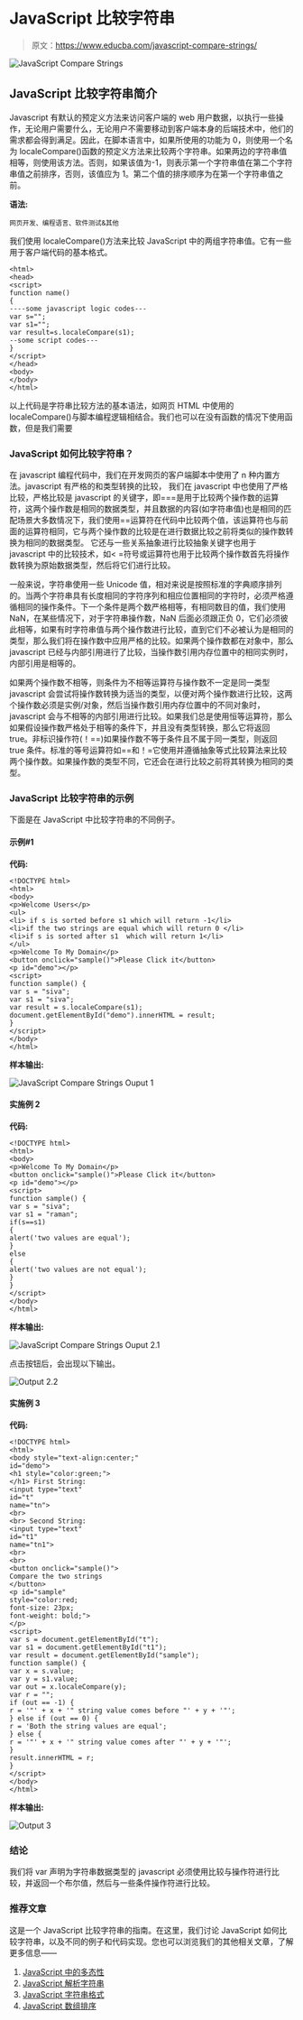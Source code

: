 # JavaScript 比较字符串

> 原文：<https://www.educba.com/javascript-compare-strings/>

![JavaScript Compare Strings](img/90830505bc336c8c1caff7b1071b09c1.png)



## JavaScript 比较字符串简介

Javascript 有默认的预定义方法来访问客户端的 web 用户数据，以执行一些操作，无论用户需要什么，无论用户不需要移动到客户端本身的后端技术中，他们的需求都会得到满足。因此，在脚本语言中，如果所使用的功能为 0，则使用一个名为 localeCompare()函数的预定义方法来比较两个字符串。如果两边的字符串值相等，则使用该方法。否则，如果该值为-1，则表示第一个字符串值在第二个字符串值之前排序，否则，该值应为 1。第二个值的排序顺序为在第一个字符串值之前。

**语法:**

<small>网页开发、编程语言、软件测试&其他</small>

我们使用 localeCompare()方法来比较 JavaScript 中的两组字符串值。它有一些用于客户端代码的基本格式。

```
<html>
<head>
<script>
function name()
{
----some javascript logic codes---
var s="";
var s1="";
var result=s.localeCompare(s1);
--some script codes---
}
</script>
</head>
<body>
</body>
</html>
```

以上代码是字符串比较方法的基本语法，如网页 HTML 中使用的 localeCompare()与脚本编程逻辑相结合。我们也可以在没有函数的情况下使用函数，但是我们需要

### JavaScript 如何比较字符串？

在 javascript 编程代码中，我们在开发网页的客户端脚本中使用了 n 种内置方法。javascript 有严格的和类型转换的比较， 我们在 javascript 中也使用了严格比较，严格比较是 javascript 的关键字，即===是用于比较两个操作数的运算符，这两个操作数是相同的数据类型，并且数据的内容(如字符串值)也是相同的匹配场景大多数情况下，我们使用==运算符在代码中比较两个值，该运算符也与前面的运算符相同，它与两个操作数的比较是在进行数据比较之前将类似的操作数转换为相同的数据类型。 它还与一些关系抽象进行比较抽象关键字也用于 javascript 中的比较技术，如< =符号或运算符也用于比较两个操作数首先将操作数转换为原始数据类型，然后将它们进行比较。

一般来说，字符串使用一些 Unicode 值，相对来说是按照标准的字典顺序排列的。当两个字符串具有长度相同的字符序列和相应位置相同的字符时，必须严格遵循相同的操作条件。下一个条件是两个数严格相等，有相同数目的值，我们使用 NaN，在某些情况下，对于字符串操作数，NaN 后面必须跟正负 0，它们必须彼此相等，如果有时字符串值与两个操作数进行比较，直到它们不必被认为是相同的类型，那么我们将在操作数中应用严格的比较。如果两个操作数都在对象中，那么 javascript 已经与内部引用进行了比较，当操作数引用内存位置中的相同实例时，内部引用是相等的。

如果两个操作数不相等，则条件为不相等运算符与操作数不一定是同一类型 javascript 会尝试将操作数转换为适当的类型，以便对两个操作数进行比较，这两个操作数必须是实例/对象，然后当操作数引用内存位置中的不同对象时，javascript 会与不相等的内部引用进行比较。如果我们总是使用恒等运算符，那么如果假设操作数严格处于相等的条件下，并且没有类型转换，那么它将返回 true。非标识操作符(！==)如果操作数不等于条件且不属于同一类型，则返回 true 条件。标准的等号运算符如==和！=它使用并遵循抽象等式比较算法来比较两个操作数。如果操作数的类型不同，它还会在进行比较之前将其转换为相同的类型。

### JavaScript 比较字符串的示例

下面是在 JavaScript 中比较字符串的不同例子。

#### 示例#1

**代码:**

```
<!DOCTYPE html>
<html>
<body>
<p>Welcome Users</p>
<ul>
<li> if s is sorted before s1 which will return -1</li>
<li>if the two strings are equal which will return 0 </li>
<li>if s is sorted after s1  which will return 1</li>
</ul>
<p>Welcome To My Domain</p>
<button onclick="sample()">Please Click it</button>
<p id="demo"></p>
<script>
function sample() {
var s = "siva";
var s1 = "siva";
var result = s.localeCompare(s1);
document.getElementById("demo").innerHTML = result;
}
</script>
</body>
</html>
```

**样本输出:**

![JavaScript Compare Strings Ouput 1](img/332d61d27d04cc3cfe72efc874ae3d25.png)



#### 实施例 2

**代码:**

```
<!DOCTYPE html>
<html>
<body>
<p>Welcome To My Domain</p>
<button onclick="sample()">Please Click it</button>
<p id="demo"></p>
<script>
function sample() {
var s = "siva";
var s1 = "raman";
if(s==s1)
{
alert('two values are equal');
}
else
{
alert('two values are not equal');
}
}
</script>
</body>
</html>
```

**样本输出:**

![JavaScript Compare Strings Ouput 2.1](img/f9eb8a19fc0d5a8aab30398414545c46.png)



点击按钮后，会出现以下输出。

![Output 2.2](img/d8ae44ef108f288ba4294a85aed35e58.png "Output 2.2")



#### 实施例 3

**代码:**

```
<!DOCTYPE html>
<html>
<body style="text-align:center;"
id="demo">
<h1 style="color:green;">
</h1> First String:
<input type="text"
id="t"
name="tn">
<br>
<br> Second String:
<input type="text"
id="t1"
name="tn1">
<br>
<br>
<button onclick="sample()">
Compare the two strings
</button>
<p id="sample"
style="color:red;
font-size: 23px;
font-weight: bold;">
</p>
<script>
var s = document.getElementById("t");
var s1 = document.getElementById("t1");
var result = document.getElementById("sample");
function sample() {
var x = s.value;
var y = s1.value;
var out = x.localeCompare(y);
var r = "";
if (out == -1) {
r = '"' + x + '" string value comes before "' + y + '"';
} else if (out == 0) {
r = 'Both the string values are equal';
} else {
r = '"' + x + '" string value comes after "' + y + '"';
}
result.innerHTML = r;
}
</script>
</body>
</html>
```

**样本输出:**

![Output 3](img/5e34968885ee6f6bc8770da33012e402.png "Output 3")



### 结论

我们将 var 声明为字符串数据类型的 javascript 必须使用比较与操作符进行比较，并返回一个布尔值，然后与一些条件操作符进行比较。

### 推荐文章

这是一个 JavaScript 比较字符串的指南。在这里，我们讨论 JavaScript 如何比较字符串，以及不同的例子和代码实现。您也可以浏览我们的其他相关文章，了解更多信息——

1.  [JavaScript 中的多态性](https://www.educba.com/polymorphism-in-javascript/)
2.  [JavaScript 解析字符串](https://www.educba.com/javascript-parse-string/)
3.  [JavaScript 字符串格式](https://www.educba.com/javascript-string-format/)
4.  [JavaScript 数组排序](https://www.educba.com/javascript-array-sort/)





